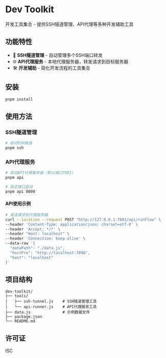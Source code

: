 # Dev Toolkit

开发工具集合 - 提供SSH隧道管理、API代理等多种开发辅助工具

## 功能特性

- 🔗 **SSH隧道管理** - 自动管理多个SSH端口转发
- 🌐 **API代理服务** - 本地代理服务器，转发请求到目标服务器
- 🛠️ **开发辅助** - 简化开发流程的工具集合

## 安装

```bash
pnpm install
```

## 使用方法

### SSH隧道管理

```bash
# 启动SSH隧道
pnpm ssh
```

### API代理服务

```bash
# 启动API代理服务器（默认端口7001）
pnpm api

# 指定端口启动
pnpm api 8000
```

#### API使用示例

```bash
# 发送请求到代理服务器
curl --location --request POST "http://127.0.0.1:7001/api/runFlow" \
--header 'Content-Type: application/json; charset=utf-8' \
--header 'Accept: */*' \
--header "Host: localhost" \
--header 'Connection: keep-alive' \
--data-raw '{
  "dataPath": "./data.js",
  "hostPre": "http://localhost:7098",
  "host": "localhost"
}'
```

## 项目结构

```
dev-toolkit/
├── tools/
│   ├── ssh-tunnel.js    # SSH隧道管理工具
│   └── api-runner.js    # API代理服务工具
├── data.js              # 示例数据文件
├── package.json
└── README.md
```

## 许可证

ISC 